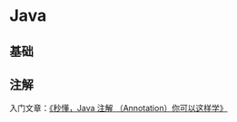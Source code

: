 # Java

## 基础

## 注解

入门文章：[《秒懂，Java 注解 （Annotation）你可以这样学》](https://blog.csdn.net/briblue/article/details/73824058)

